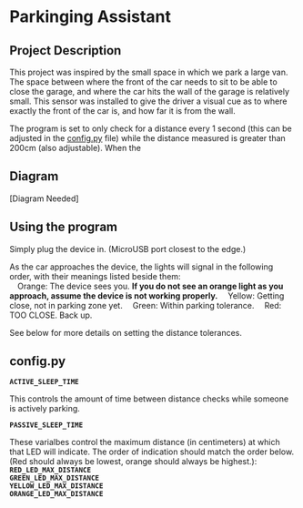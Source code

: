# Parkinging Assistant

## Project Description

This project was inspired by the small space in which we park a large van. The space between where the front of the car needs to sit to be able to close the garage, and where the car hits the wall of the garage is relatively small. This sensor was installed to give the driver a visual cue as to where exactly the front of the car is, and how far it is from the wall.

The program is set to only check for a distance every 1 second (this can be adjusted in the [config.py]() file) while the distance measured is greater than 200cm (also adjustable). When the 

## Diagram

[Diagram Needed]

## Using the program

Simply plug the device in. (MicroUSB port closest to the edge.)

As the car approaches the device, the lights will signal in the following order, with their meanings listed beside them:  
&emsp;Orange: The device sees you. **If you do not see an orange light as you approach, assume the device is not working properly.**
&emsp;Yellow: Getting close, not in parking zone yet.
&emsp;Green: Within parking tolerance.
&emsp;Red: TOO CLOSE. Back up.

See below for more details on setting the distance tolerances.


## config.py

**`ACTIVE_SLEEP_TIME`**

This controls the amount of time between distance checks while someone is actively parking.

**`PASSIVE_SLEEP_TIME`**

These varialbes control the maximum distance (in centimeters) at which that LED will indicate. The order of indication should match the order below. (Red should always be lowest, orange should always be highest.):  
**`RED_LED_MAX_DISTANCE`**  
**`GREEN_LED_MAX_DISTANCE`**  
**`YELLOW_LED_MAX_DISTANCE`**  
**`ORANGE_LED_MAX_DISTANCE`**  